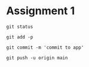# Assignment 1

`git status`

`git add -p`

`git commit -m 'commit to app'`

`git push -u origin main`
